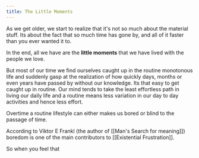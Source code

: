```yaml
---
title: The Little Moments
---
```


As we get older, we start to realize that it's not so much  about the material stuff. Its about the fact that so much time has gone by, and all of it faster than you ever wanted it to.

In the end, all we have are the **little moments** that we have lived with the people we love.

But most of our time we find ourselves caught up in the routine monotonous life and suddenly gasp at the realization of how quickly days, months or even years have passed by without our knowledge. Its that easy to get caught up in routine. Our mind tends to take the least effortless path in living our daily life and a routine means less variation in our day to day activities and hence less effort.

Overtime a routine lifestyle can either makes us bored or blind to the passage of time.

According to Viktor E Frankl (the author of [[Man's Search for meaning]]) boredom is one of the main contributors to [[Existential Frustration]].

So when you feel that 